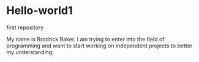# Hello-world1
first repository

My name is Brodrick Baker. I am trying to enter into the field of programming and want to start working on independent projects to better my understanding.
